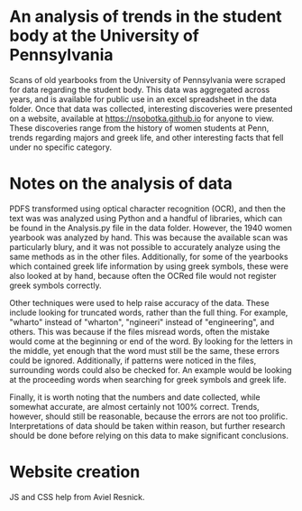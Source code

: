 # An analysis of trends in the student body at the University of Pennsylvania
Scans of old yearbooks from the University of Pennsylvania were scraped for data regarding the student body. This data was aggregated across years, and is available for public use in an excel spreadsheet in the data folder. Once that data was collected, interesting discoveries were presented on a website, available at https://nsobotka.github.io for anyone to view. These discoveries range from the history of women students at Penn, trends regarding majors and greek life, and other interesting facts that fell under no specific category. 

# Notes on the analysis of data
PDFS transformed using optical character recognition (OCR), and then the text was was analyzed using Python and a handful of libraries, which can be found in the Analysis.py file in the data folder. However, the 1940 women yearbook was analyzed by hand. This was because the available scan was particularly blury, and it was not possible to accurately analyze using the same methods as in the other files. Additionally, for some of the yearbooks which contained greek life information by using greek symbols, these were also looked at by hand, because often the OCRed file would not register greek symbols correctly. 

Other techniques were used to help raise accuracy of the data. These include looking for truncated words, rather than the full thing. For example, "wharto" instead of "wharton", "ngineeri" instead of "engineering", and others. This was because if the files misread words, often the mistake would come at the beginning or end of the word. By looking for the letters in the middle, yet enough that the word must still be the same, these errors could be ignored. Additionally, if patterns were noticed in the files, surrounding words could also be checked for. An example would be looking at the proceeding words when searching for greek symbols and greek life.

Finally, it is worth noting that the numbers and date collected, while somewhat accurate, are almost certainly not 100% correct. Trends, however, should still be reasonable, because the errors are not too prolific. Interpretations of data should be taken within reason, but further research should be done before relying on this data to make significant conclusions. 


# Website creation
JS and CSS help from Aviel Resnick.
